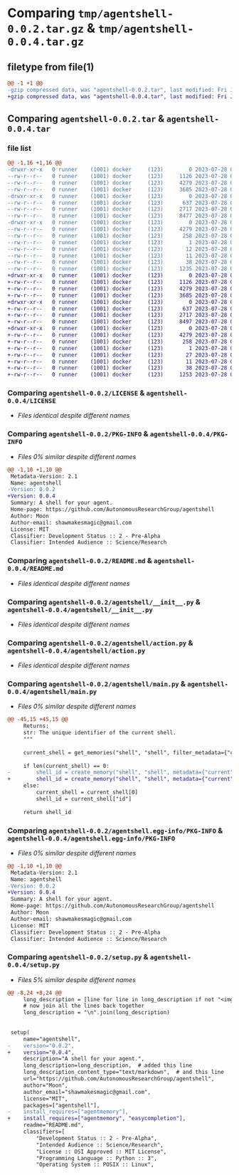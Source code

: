 # Comparing `tmp/agentshell-0.0.2.tar.gz` & `tmp/agentshell-0.0.4.tar.gz`

## filetype from file(1)

```diff
@@ -1 +1 @@
-gzip compressed data, was "agentshell-0.0.2.tar", last modified: Fri Jul 28 01:28:23 2023, max compression
+gzip compressed data, was "agentshell-0.0.4.tar", last modified: Fri Jul 28 02:19:15 2023, max compression
```

## Comparing `agentshell-0.0.2.tar` & `agentshell-0.0.4.tar`

### file list

```diff
@@ -1,16 +1,16 @@
-drwxr-xr-x   0 runner    (1001) docker     (123)        0 2023-07-28 01:28:23.710068 agentshell-0.0.2/
--rw-r--r--   0 runner    (1001) docker     (123)     1126 2023-07-28 01:28:12.000000 agentshell-0.0.2/LICENSE
--rw-r--r--   0 runner    (1001) docker     (123)     4279 2023-07-28 01:28:23.710068 agentshell-0.0.2/PKG-INFO
--rw-r--r--   0 runner    (1001) docker     (123)     3685 2023-07-28 01:28:12.000000 agentshell-0.0.2/README.md
-drwxr-xr-x   0 runner    (1001) docker     (123)        0 2023-07-28 01:28:23.706068 agentshell-0.0.2/agentshell/
--rw-r--r--   0 runner    (1001) docker     (123)      637 2023-07-28 01:28:12.000000 agentshell-0.0.2/agentshell/__init__.py
--rw-r--r--   0 runner    (1001) docker     (123)     2717 2023-07-28 01:28:12.000000 agentshell-0.0.2/agentshell/action.py
--rw-r--r--   0 runner    (1001) docker     (123)     8477 2023-07-28 01:28:12.000000 agentshell-0.0.2/agentshell/main.py
-drwxr-xr-x   0 runner    (1001) docker     (123)        0 2023-07-28 01:28:23.706068 agentshell-0.0.2/agentshell.egg-info/
--rw-r--r--   0 runner    (1001) docker     (123)     4279 2023-07-28 01:28:23.000000 agentshell-0.0.2/agentshell.egg-info/PKG-INFO
--rw-r--r--   0 runner    (1001) docker     (123)      258 2023-07-28 01:28:23.000000 agentshell-0.0.2/agentshell.egg-info/SOURCES.txt
--rw-r--r--   0 runner    (1001) docker     (123)        1 2023-07-28 01:28:23.000000 agentshell-0.0.2/agentshell.egg-info/dependency_links.txt
--rw-r--r--   0 runner    (1001) docker     (123)       12 2023-07-28 01:28:23.000000 agentshell-0.0.2/agentshell.egg-info/requires.txt
--rw-r--r--   0 runner    (1001) docker     (123)       11 2023-07-28 01:28:23.000000 agentshell-0.0.2/agentshell.egg-info/top_level.txt
--rw-r--r--   0 runner    (1001) docker     (123)       38 2023-07-28 01:28:23.710068 agentshell-0.0.2/setup.cfg
--rw-r--r--   0 runner    (1001) docker     (123)     1235 2023-07-28 01:28:12.000000 agentshell-0.0.2/setup.py
+drwxr-xr-x   0 runner    (1001) docker     (123)        0 2023-07-28 02:19:15.981243 agentshell-0.0.4/
+-rw-r--r--   0 runner    (1001) docker     (123)     1126 2023-07-28 02:19:04.000000 agentshell-0.0.4/LICENSE
+-rw-r--r--   0 runner    (1001) docker     (123)     4279 2023-07-28 02:19:15.981243 agentshell-0.0.4/PKG-INFO
+-rw-r--r--   0 runner    (1001) docker     (123)     3685 2023-07-28 02:19:04.000000 agentshell-0.0.4/README.md
+drwxr-xr-x   0 runner    (1001) docker     (123)        0 2023-07-28 02:19:15.981243 agentshell-0.0.4/agentshell/
+-rw-r--r--   0 runner    (1001) docker     (123)      637 2023-07-28 02:19:04.000000 agentshell-0.0.4/agentshell/__init__.py
+-rw-r--r--   0 runner    (1001) docker     (123)     2717 2023-07-28 02:19:04.000000 agentshell-0.0.4/agentshell/action.py
+-rw-r--r--   0 runner    (1001) docker     (123)     8497 2023-07-28 02:19:04.000000 agentshell-0.0.4/agentshell/main.py
+drwxr-xr-x   0 runner    (1001) docker     (123)        0 2023-07-28 02:19:15.981243 agentshell-0.0.4/agentshell.egg-info/
+-rw-r--r--   0 runner    (1001) docker     (123)     4279 2023-07-28 02:19:15.000000 agentshell-0.0.4/agentshell.egg-info/PKG-INFO
+-rw-r--r--   0 runner    (1001) docker     (123)      258 2023-07-28 02:19:15.000000 agentshell-0.0.4/agentshell.egg-info/SOURCES.txt
+-rw-r--r--   0 runner    (1001) docker     (123)        1 2023-07-28 02:19:15.000000 agentshell-0.0.4/agentshell.egg-info/dependency_links.txt
+-rw-r--r--   0 runner    (1001) docker     (123)       27 2023-07-28 02:19:15.000000 agentshell-0.0.4/agentshell.egg-info/requires.txt
+-rw-r--r--   0 runner    (1001) docker     (123)       11 2023-07-28 02:19:15.000000 agentshell-0.0.4/agentshell.egg-info/top_level.txt
+-rw-r--r--   0 runner    (1001) docker     (123)       38 2023-07-28 02:19:15.981243 agentshell-0.0.4/setup.cfg
+-rw-r--r--   0 runner    (1001) docker     (123)     1253 2023-07-28 02:19:04.000000 agentshell-0.0.4/setup.py
```

### Comparing `agentshell-0.0.2/LICENSE` & `agentshell-0.0.4/LICENSE`

 * *Files identical despite different names*

### Comparing `agentshell-0.0.2/PKG-INFO` & `agentshell-0.0.4/PKG-INFO`

 * *Files 0% similar despite different names*

```diff
@@ -1,10 +1,10 @@
 Metadata-Version: 2.1
 Name: agentshell
-Version: 0.0.2
+Version: 0.0.4
 Summary: A shell for your agent.
 Home-page: https://github.com/AutonomousResearchGroup/agentshell
 Author: Moon
 Author-email: shawmakesmagic@gmail.com
 License: MIT
 Classifier: Development Status :: 2 - Pre-Alpha
 Classifier: Intended Audience :: Science/Research
```

### Comparing `agentshell-0.0.2/README.md` & `agentshell-0.0.4/README.md`

 * *Files identical despite different names*

### Comparing `agentshell-0.0.2/agentshell/__init__.py` & `agentshell-0.0.4/agentshell/__init__.py`

 * *Files identical despite different names*

### Comparing `agentshell-0.0.2/agentshell/action.py` & `agentshell-0.0.4/agentshell/action.py`

 * *Files identical despite different names*

### Comparing `agentshell-0.0.2/agentshell/main.py` & `agentshell-0.0.4/agentshell/main.py`

 * *Files 0% similar despite different names*

```diff
@@ -45,15 +45,15 @@
     Returns:
     str: The unique identifier of the current shell.
     """
 
     current_shell = get_memories("shell", "shell", filter_metadata={"current": "True"})
 
     if len(current_shell) == 0:
-        shell_id = create_memory("shell", "shell", metadata={"current": "True"})
+        shell_id = create_memory("shell", "shell", metadata={"current": "True", "cwd": os.getcwd()})
     else:
         current_shell = current_shell[0]
         shell_id = current_shell["id"]
 
     return shell_id
```

### Comparing `agentshell-0.0.2/agentshell.egg-info/PKG-INFO` & `agentshell-0.0.4/agentshell.egg-info/PKG-INFO`

 * *Files 0% similar despite different names*

```diff
@@ -1,10 +1,10 @@
 Metadata-Version: 2.1
 Name: agentshell
-Version: 0.0.2
+Version: 0.0.4
 Summary: A shell for your agent.
 Home-page: https://github.com/AutonomousResearchGroup/agentshell
 Author: Moon
 Author-email: shawmakesmagic@gmail.com
 License: MIT
 Classifier: Development Status :: 2 - Pre-Alpha
 Classifier: Intended Audience :: Science/Research
```

### Comparing `agentshell-0.0.2/setup.py` & `agentshell-0.0.4/setup.py`

 * *Files 5% similar despite different names*

```diff
@@ -8,24 +8,24 @@
     long_description = [line for line in long_description if not "<img" in line]
     # now join all the lines back together
     long_description = "\n".join(long_description)
 
 
 setup(
     name="agentshell",
-    version="0.0.2",
+    version="0.0.4",
     description="A shell for your agent.",
     long_description=long_description,  # added this line
     long_description_content_type="text/markdown",  # and this line
     url="https://github.com/AutonomousResearchGroup/agentshell",
     author="Moon",
     author_email="shawmakesmagic@gmail.com",
     license="MIT",
     packages=["agentshell"],
-    install_requires=["agentmemory"],
+    install_requires=["agentmemory", "easycompletion"],
     readme="README.md",
     classifiers=[
         "Development Status :: 2 - Pre-Alpha",
         "Intended Audience :: Science/Research",
         "License :: OSI Approved :: MIT License",
         "Programming Language :: Python :: 3",
         "Operating System :: POSIX :: Linux",
```


